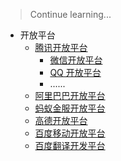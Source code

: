 > Continue learning...

- 开放平台
	- [腾讯开放平台](https://open.tencent.com/)
		- [微信开放平台](https://open.weixin.qq.com/)
		- [QQ 开放平台](https://connect.qq.com/index.html)
		- ......
	- [阿里巴巴开放平台](https://open.1688.com/)
	- [蚂蚁金服开放平台](https://open.alipay.com/platform/home.htm)
	- [高德开放平台](http://lbs.amap.com/)
	- [百度移动开放平台](http://app.baidu.com/)
	- [百度翻译开发平台](http://api.fanyi.baidu.com/)
